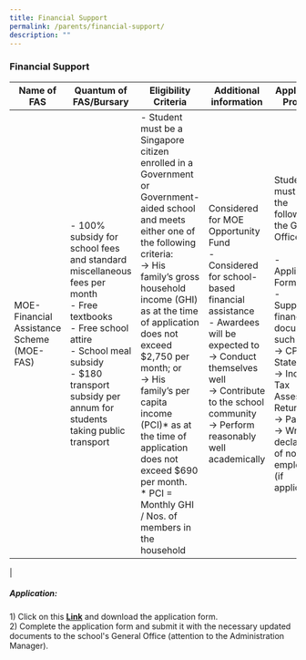```yaml
---
title: Financial Support
permalink: /parents/financial-support/
description: ""
---
```

### **Financial Support**

| Name of FAS | Quantum of FAS/Bursary | Eligibility Criteria | Additional information | Application Process |
|---|---|---|---|---|
| MOE-Financial Assistance Scheme (MOE-FAS) | - 100% subsidy for school fees and standard miscellaneous fees per month<br>- Free textbooks<br>- Free school attire<br>- School meal subsidy<br>- $180 transport subsidy per annum for students taking public transport | - Student must be a Singapore citizen enrolled in a Government or Government-aided school and meets either one of the following criteria:<br>-> His family’s gross household income (GHI) as at the time of application does not exceed $2,750 per month; or<br>-> His family’s per capita income (PCI)* as at the time of application does not exceed $690 per month.<br>* PCI = Monthly GHI / Nos. of members in the household | Considered for MOE Opportunity Fund<br>- Considered for school-based financial assistance<br>- Awardees will be expected to<br>-> Conduct themselves well<br>-> Contribute to the school community<br>-> Perform reasonably well academically | Students must submit the following to the General Office:<br><br>- Application Form<br>- Supporting financial documents such as<br>-> CPF Statements<br>-> Income Tax Assessment Returns,<br>-> Pay slips<br>-> Written declarations of non-employment (if applicable) |
|

##### **Application:**
1\) Click on this **[Link](/files/MOE%20FAS%20Application%20Form.pdf)** and download the application form.<br>
2\) Complete the application form and submit it with the necessary updated documents to the school's General Office (attention to the Administration Manager).